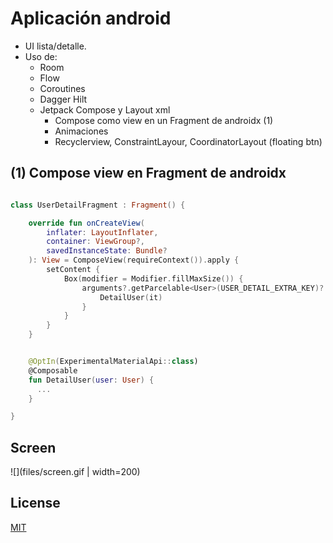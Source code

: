 # Aplicación android

- UI lista/detalle.
- Uso de:
  - Room
  - Flow
  - Coroutines
  - Dagger Hilt
  - Jetpack Compose y Layout xml
    - Compose como view en un Fragment de androidx (1)
    - Animaciones
    - Recyclerview, ConstraintLayour, CoordinatorLayout (floating btn)


## (1) Compose view en Fragment de androidx

```kotlin

class UserDetailFragment : Fragment() {

    override fun onCreateView(
        inflater: LayoutInflater,
        container: ViewGroup?,
        savedInstanceState: Bundle?
    ): View = ComposeView(requireContext()).apply {
        setContent {
            Box(modifier = Modifier.fillMaxSize()) {
                arguments?.getParcelable<User>(USER_DETAIL_EXTRA_KEY)?.let {
                    DetailUser(it)
                }
            }
        }
    }


    @OptIn(ExperimentalMaterialApi::class)
    @Composable
    fun DetailUser(user: User) {
      ...
    }

}
```

## Screen
![](files/screen.gif | width=200)

## License

[MIT](https://choosealicense.com/licenses/mit/)

